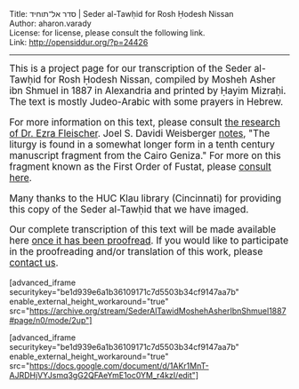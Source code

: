 <html>
<head></head>
<body>
Title: סדר אל־תוחיד | Seder al-Tawḥid for Rosh Ḥodesh Nissan<br />
Author: aharon.varady<br />
License: for license, please consult the following link.<br />
Link: <a href="http://opensiddur.org/?p=24426">http://opensiddur.org/?p=24426</a>
<p />
<hr />

<div class="english" style="font-size: 1.2em;">
This is a project page for our transcription of the Seder al-Tawḥid for Rosh Ḥodesh Nissan, compiled by Mosheh Asher ibn Shmuel in 1887 in Alexandria and printed by Ḥayim Mizraḥi. The text is mostly Judeo-Arabic with some prayers in Hebrew.

For more information on this text, please consult <a href="https://www.academia.edu/38275960/Ezra_Fleischer_Seder_al-Tawhid_A_Late_Recurrence_of_an_Ancient_Palestinian_Custom_Peamim_vol._78_Winter_1999_75-99_Hebrew_">the research of Dr. Ezra Fleischer</a>. Joel S. Davidi Weisberger <a href="http://pjvoice.org/2018/03/04/the-first-of-nisan-the-forgotten-jewish-new-year/">notes</a>, "The liturgy is found in a somewhat longer form in a tenth century manuscript fragment from the Cairo Geniza." For more on this fragment known as the First Order of Fustat, please <a href="http://www.lib.cam.ac.uk/Taylor-Schechter/fotm/november-2011/index.html">consult here</a>.

Many thanks to the HUC Klau library (Cincinnati) for providing this copy of the Seder al-Tawḥid that we have imaged.

Our complete transcription of this text will be made available here <a href="https://docs.google.com/document/d/1AKr1MnT-AJRDHjVYJsmq3gG2QFAeYmE1oc0YM_r4kzI/edit?usp=sharing">once it has been proofread</a>. If you would like to participate in the proofreading and/or translation of this work, please <a href="https://opensiddur.org/contact/">contact us</a>.
</div>

[advanced_iframe securitykey="be1d939e6a1b36109171c7d5503b34cf9147aa7b" enable_external_height_workaround="true" src="https://archive.org/stream/SederAlTawidMoshehAsherIbnShmuel1887#page/n0/mode/2up"]

[advanced_iframe securitykey="be1d939e6a1b36109171c7d5503b34cf9147aa7b" enable_external_height_workaround="true" src="https://docs.google.com/document/d/1AKr1MnT-AJRDHjVYJsmq3gG2QFAeYmE1oc0YM_r4kzI/edit"]

</body>
</html>